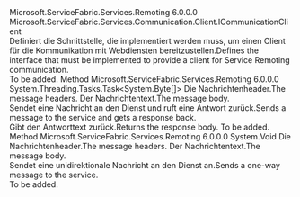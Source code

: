 <Type Name="IServiceRemotingClient" FullName="Microsoft.ServiceFabric.Services.Remoting.V1.Client.IServiceRemotingClient">
  <TypeSignature Language="C#" Value="public interface IServiceRemotingClient : Microsoft.ServiceFabric.Services.Communication.Client.ICommunicationClient" />
  <TypeSignature Language="ILAsm" Value=".class public interface auto ansi abstract IServiceRemotingClient implements class Microsoft.ServiceFabric.Services.Communication.Client.ICommunicationClient" />
  <TypeSignature Language="DocId" Value="T:Microsoft.ServiceFabric.Services.Remoting.V1.Client.IServiceRemotingClient" />
  <TypeSignature Language="VB.NET" Value="Public Interface IServiceRemotingClient&#xA;Implements ICommunicationClient" />
  <TypeSignature Language="F#" Value="type IServiceRemotingClient = interface&#xA;    interface ICommunicationClient" />
  <AssemblyInfo>
    <AssemblyName>Microsoft.ServiceFabric.Services.Remoting</AssemblyName>
    <AssemblyVersion>6.0.0.0</AssemblyVersion>
  </AssemblyInfo>
  <Interfaces>
    <Interface>
      <InterfaceName>Microsoft.ServiceFabric.Services.Communication.Client.ICommunicationClient</InterfaceName>
    </Interface>
  </Interfaces>
  <Docs>
    <summary>
            <span data-ttu-id="95c1e-101">Definiert die Schnittstelle, die implementiert werden muss, um einen Client für die Kommunikation mit Webdiensten bereitzustellen.</span><span class="sxs-lookup"><span data-stu-id="95c1e-101">Defines the interface that must be implemented to provide a client for Service Remoting communication.</span></span>
            </summary>
    <remarks>To be added.</remarks>
  </Docs>
  <Members>
    <Member MemberName="RequestResponseAsync">
      <MemberSignature Language="C#" Value="public System.Threading.Tasks.Task&lt;byte[]&gt; RequestResponseAsync (Microsoft.ServiceFabric.Services.Remoting.V1.ServiceRemotingMessageHeaders messageHeaders, byte[] requestBody);" />
      <MemberSignature Language="ILAsm" Value=".method public hidebysig newslot virtual instance class System.Threading.Tasks.Task`1&lt;unsigned int8[]&gt; RequestResponseAsync(class Microsoft.ServiceFabric.Services.Remoting.V1.ServiceRemotingMessageHeaders messageHeaders, unsigned int8[] requestBody) cil managed" />
      <MemberSignature Language="DocId" Value="M:Microsoft.ServiceFabric.Services.Remoting.V1.Client.IServiceRemotingClient.RequestResponseAsync(Microsoft.ServiceFabric.Services.Remoting.V1.ServiceRemotingMessageHeaders,System.Byte[])" />
      <MemberSignature Language="VB.NET" Value="Public Function RequestResponseAsync (messageHeaders As ServiceRemotingMessageHeaders, requestBody As Byte()) As Task(Of Byte())" />
      <MemberSignature Language="F#" Value="abstract member RequestResponseAsync : Microsoft.ServiceFabric.Services.Remoting.V1.ServiceRemotingMessageHeaders * byte[] -&gt; System.Threading.Tasks.Task&lt;byte[]&gt;" Usage="iServiceRemotingClient.RequestResponseAsync (messageHeaders, requestBody)" />
      <MemberType>Method</MemberType>
      <AssemblyInfo>
        <AssemblyName>Microsoft.ServiceFabric.Services.Remoting</AssemblyName>
        <AssemblyVersion>6.0.0.0</AssemblyVersion>
      </AssemblyInfo>
      <ReturnValue>
        <ReturnType>System.Threading.Tasks.Task&lt;System.Byte[]&gt;</ReturnType>
      </ReturnValue>
      <Parameters>
        <Parameter Name="messageHeaders" Type="Microsoft.ServiceFabric.Services.Remoting.V1.ServiceRemotingMessageHeaders" />
        <Parameter Name="requestBody" Type="System.Byte[]" />
      </Parameters>
      <Docs>
        <param name="messageHeaders"><span data-ttu-id="95c1e-102">Die Nachrichtenheader.</span><span class="sxs-lookup"><span data-stu-id="95c1e-102">The message headers.</span></span></param>
        <param name="requestBody"><span data-ttu-id="95c1e-103">Der Nachrichtentext.</span><span class="sxs-lookup"><span data-stu-id="95c1e-103">The message body.</span></span></param>
        <summary>
            <span data-ttu-id="95c1e-104">Sendet eine Nachricht an den Dienst und ruft eine Antwort zurück.</span><span class="sxs-lookup"><span data-stu-id="95c1e-104">Sends a message to the service and gets a response back.</span></span>
            </summary>
        <returns><span data-ttu-id="95c1e-105">Gibt den Antworttext zurück.</span><span class="sxs-lookup"><span data-stu-id="95c1e-105">Returns the response body.</span></span></returns>
        <remarks>To be added.</remarks>
      </Docs>
    </Member>
    <Member MemberName="SendOneWay">
      <MemberSignature Language="C#" Value="public void SendOneWay (Microsoft.ServiceFabric.Services.Remoting.V1.ServiceRemotingMessageHeaders messageHeaders, byte[] requestBody);" />
      <MemberSignature Language="ILAsm" Value=".method public hidebysig newslot virtual instance void SendOneWay(class Microsoft.ServiceFabric.Services.Remoting.V1.ServiceRemotingMessageHeaders messageHeaders, unsigned int8[] requestBody) cil managed" />
      <MemberSignature Language="DocId" Value="M:Microsoft.ServiceFabric.Services.Remoting.V1.Client.IServiceRemotingClient.SendOneWay(Microsoft.ServiceFabric.Services.Remoting.V1.ServiceRemotingMessageHeaders,System.Byte[])" />
      <MemberSignature Language="VB.NET" Value="Public Sub SendOneWay (messageHeaders As ServiceRemotingMessageHeaders, requestBody As Byte())" />
      <MemberSignature Language="F#" Value="abstract member SendOneWay : Microsoft.ServiceFabric.Services.Remoting.V1.ServiceRemotingMessageHeaders * byte[] -&gt; unit" Usage="iServiceRemotingClient.SendOneWay (messageHeaders, requestBody)" />
      <MemberType>Method</MemberType>
      <AssemblyInfo>
        <AssemblyName>Microsoft.ServiceFabric.Services.Remoting</AssemblyName>
        <AssemblyVersion>6.0.0.0</AssemblyVersion>
      </AssemblyInfo>
      <ReturnValue>
        <ReturnType>System.Void</ReturnType>
      </ReturnValue>
      <Parameters>
        <Parameter Name="messageHeaders" Type="Microsoft.ServiceFabric.Services.Remoting.V1.ServiceRemotingMessageHeaders" />
        <Parameter Name="requestBody" Type="System.Byte[]" />
      </Parameters>
      <Docs>
        <param name="messageHeaders"><span data-ttu-id="95c1e-106">Die Nachrichtenheader.</span><span class="sxs-lookup"><span data-stu-id="95c1e-106">The message headers.</span></span></param>
        <param name="requestBody"><span data-ttu-id="95c1e-107">Der Nachrichtentext.</span><span class="sxs-lookup"><span data-stu-id="95c1e-107">The message body.</span></span></param>
        <summary>
            <span data-ttu-id="95c1e-108">Sendet eine unidirektionale Nachricht an den Dienst an.</span><span class="sxs-lookup"><span data-stu-id="95c1e-108">Sends a one-way message to the service.</span></span>
            </summary>
        <remarks>To be added.</remarks>
      </Docs>
    </Member>
  </Members>
</Type>